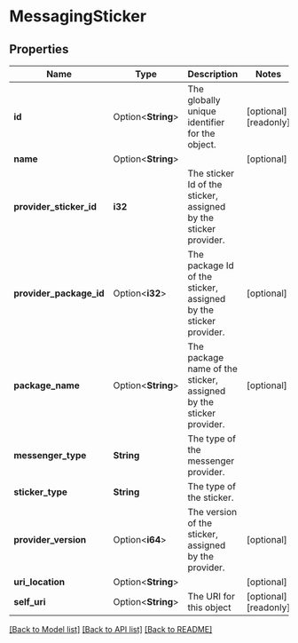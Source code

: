 # MessagingSticker

## Properties

Name | Type | Description | Notes
------------ | ------------- | ------------- | -------------
**id** | Option<**String**> | The globally unique identifier for the object. | [optional][readonly]
**name** | Option<**String**> |  | [optional]
**provider_sticker_id** | **i32** | The sticker Id of the sticker, assigned by the sticker provider. | 
**provider_package_id** | Option<**i32**> | The package Id of the sticker, assigned by the sticker provider. | [optional]
**package_name** | Option<**String**> | The package name of the sticker, assigned by the sticker provider. | [optional]
**messenger_type** | **String** | The type of the messenger provider. | 
**sticker_type** | **String** | The type of the sticker. | 
**provider_version** | Option<**i64**> | The version of the sticker, assigned by the provider. | [optional]
**uri_location** | Option<**String**> |  | [optional]
**self_uri** | Option<**String**> | The URI for this object | [optional][readonly]

[[Back to Model list]](../README.md#documentation-for-models) [[Back to API list]](../README.md#documentation-for-api-endpoints) [[Back to README]](../README.md)


